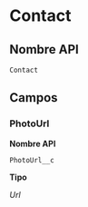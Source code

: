 # Contact

## Nombre API
`Contact`

## Campos
### PhotoUrl

**Nombre API**

`PhotoUrl__c`

**Tipo**

*Url*